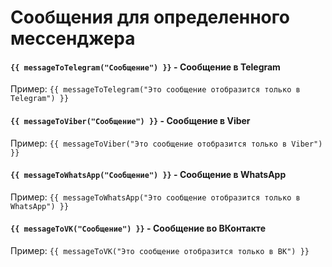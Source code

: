 # Сообщения для определенного мессенджера

#### `{{ messageToTelegram("Сообщение") }}` - Сообщение в Telegram

Пример: `{{ messageToTelegram("Это сообщение отобразится только в Telegram") }}`

#### `{{ messageToViber("Сообщение") }}` - Сообщение в Viber

Пример: `{{ messageToViber("Это сообщение отобразится только в Viber") }}`

#### `{{ messageToWhatsApp("Сообщение") }}` - Сообщение в WhatsApp

Пример: `{{ messageToWhatsApp("Это сообщение отобразится только в WhatsApp") }}`

#### `{{ messageToVK("Сообщение") }}` - Сообщение во ВКонтакте

Пример: `{{ messageToVK("Это сообщение отобразится только в ВК") }}`
